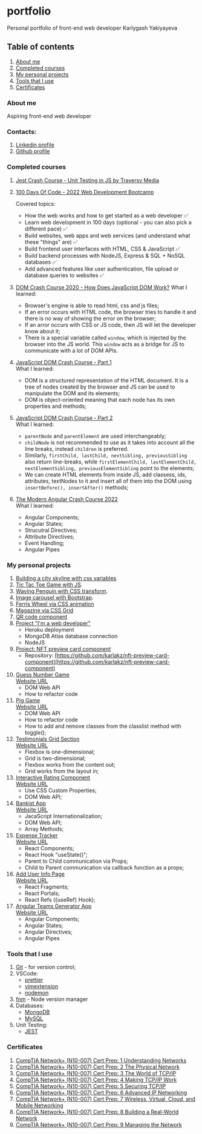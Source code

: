 # portfolio

Personal portfolio of front-end web developer Karlygash Yakiyayeva

## Table of contents

1. [About me](#about-me)
2. [Completed courses](#completed-courses)
3. [My personal projects](#my-personal-projects)
4. [Tools that I use](#tools-that-i-use)
5. [Certificates](#certificates)

### About me

Aspiring front-end web developer

### Contacts:

1. [Linkedin profile](https://www.linkedin.com/in/karlygash-yakiyayeva-452baa186/)
2. [Github profile](https://github.com/karlakz)

### Completed courses

1. [Jest Crash Course - Unit Testing in JS by Traversy Media](https://github.com/karlakz/youtube-jest-crash-course)
2. [100 Days Of Code - 2022 Web Development Bootcamp](https://www.udemy.com/certificate/UC-ae99f5d6-8a20-4f43-86ce-81495709f261/)

   Covered topics:

   - How the web works and how to get started as a web developer ✅
   - Learn web development in 100 days (optional - you can also pick a different pace) ✅
   - Build websites, web apps and web services (and understand what these "things" are) ✅
   - Build frontend user interfaces with HTML, CSS & JavaScript ✅
   - Build backend processes with NodeJS, Express & SQL + NoSQL databases ✅
   - Add advanced features like user authentication, file upload or database queries to websites ✅

3. [DOM Crash Course 2020 - How Does JavaScript DOM Work?](https://www.youtube.com/watch?v=_wvi4Srvggg&t=858s)
   What I learned:
   - Browser's engine is able to read html, css and js files;
   - If an error occurs with HTML code, the browser tries to handle it and there is no way of showing the error on the browser;
   - If an arror occurs with CSS or JS code, then JS will let the developer know about it;
   - There is a special variable called `window`, which is injected by the browser into the JS world. This `window` acts as a bridge for JS to communicate with a lot of DOM APIs.
4. [JavaScript DOM Crash Course - Part 1](https://www.youtube.com/watch?v=0ik6X4DJKCc)\
   What I learned:
   - DOM is a structured representation of the HTML document. It is a tree of nodes created by the browser and JS can be used to manipulate the DOM and its elements;
   - DOM is object-oriented meaning that each node has its own properties and methods;
5. [JavaScript DOM Crash Course - Part 2](https://www.youtube.com/watch?v=mPd2aJXCZ2g)\
   What I learned:
   - `parentNode` and `parentElement` are used interchangeably;
   - `childNode` is not recommended to use as it takes into account all the line breaks, instead `children` is preferred.
   - Similarly, `firstChild, lastChild, nextSibling, previousSibling` also return line-breaks, while `firstElementChild, lastElementChild, nextElementSibling, previousElementSibling` point to the elements;
   - We can create HTML elements from inside JS, add classess, ids, attributes, textNodes to it and insert all of them into the DOM using `insertBefore(), insertAfter()` methods;
6. [The Modern Angular Crash Course 2022](https://www.youtube.com/watch?v=WHv1YQUg6ow&t=5326s)\
   What I learned:
   - Angular Components;
   - Angular States;
   - Strucutral Directives;
   - Attribute Directives;
   - Event Handling;
   - Angular Pipes

### My personal projects

1. [Building a city skyline with css variables](https://quirky-ardinghelli-186038.netlify.app/).
2. [Tic Tac Toe Game with JS](https://tic-tac-toe-karlakz.netlify.app/).
3. [Waving Penguin with CSS transform](https://penguin-karlakz.netlify.app/).
4. [Image carousel with Bootstrap](https://img-carousel-karlakz.netlify.app/).
5. [Ferris Wheel via CSS animation](https://ferris-wheel-karlakz.netlify.app/)
6. [Magazine via CSS Grid](https://css-grid-magazine.netlify.app/)
7. [QR code component](https://github.com/karlakz/qr-code-component-main)
8. [Project "I'm a web developer"](https://shielded-stream-13770.herokuapp.com/)
   - Heroku deployment
   - MongoDB Atlas database connection
   - NodeJS
9. [Project: NFT preview card component](https://nft-preview-card-component-karlakz.netlify.app/)
   - Repository: [https://github.com/karlakz/nft-preview-card-component](https://github.com/karlakz/nft-preview-card-component)
10. [Guess Number Game](https://github.com/karlakz/guess-number-game)\
    [Website URL](https://guess-number-game-karlakz.netlify.app/)
    - DOM Web API
    - How to refactor code
11. [Pig Game](https://github.com/karlakz/pig-game)\
    [Website URL](https://pig-game-karlakz.netlify.app/)
    - DOM Web API
    - How to refactor code
    - How to add and remove classes from the classlist method with toggle();
12. [Testimonials Grid Section](https://github.com/karlakz/testimonials-grid-section)\
    [Website URL](https://testimonials-grid-section-karlakz.netlify.app/)
    - Flexbox is one-dimensional;
    - Grid is two-dimensional;
    - Flexbox works from the content out;
    - Grid works from the layout in;
13. [Interactive Rating Component](https://github.com/karlakz/interactive-rating-component-main)\
    [Website URL](https://interactive-rating-component-karlakz.netlify.app/)
    - Use CSS Custom Properties;
    - DOM Web API;
14. [Bankist App](https://github.com/karlakz/bankist-app)\
    [Website URL](https://bankist-app-karlakz.netlify.app/)
    - JacaScript Internationalization;
    - DOM Web API;
    - Array Methods;
15. [Expense Tracker](https://github.com/karlakz/react-expense-tracker.git)\
    [Website URL](https://react-expense-tracker-karlakz.netlify.app/)
    - React Components;
    - React Hook "useState()";
    - Parent to Child communication via Props;
    - Child to Parent communication via callback function as a props;
16. [Add User Info Page](https://github.com/karlakz/react-user-add-page)\
    [Website URL](https://add-user-page-karlakz.netlify.app/)
    - React Fragments;
    - React Portals;
    - React Refs ({useRef} Hook);
17. [Angular Teams Generator App](https://github.com/karlakz/angular-teamapp)\
    [Website URL](https://angular-teamapp-karlakz.netlify.app/)
    - Angular Components;
    - Angular States;
    - Angular Directives;
    - Angular Pipes

### Tools that I use

1. [Git](https://git-scm.com/) - for version control;
2. VSCode:
   - [prettier](https://marketplace.visualstudio.com/items?itemName=esbenp.prettier-vscode)
   - [vimextension](https://marketplace.visualstudio.com/items?itemName=vscodevim.vim)
   - [nodemon](https://www.npmjs.com/package/nodemon)
3. [fnm](https://github.com/Schniz/fnm) - Node version manager
4. Databases:
   - [MongoDB](https://www.mongodb.com/)
   - [MySQL](https://www.mysql.com/)
5. Unit Testing:
   - [JEST](https://jestjs.io/)

### Certificates

1. [CompTIA Network+ (N10-007) Cert Prep: 1 Understanding Networks](https://i.imgur.com/7wbwk9R.png)
2. [CompTIA Network+ (N10-007) Cert Prep: 2 The Physical Network](https://i.imgur.com/5xegIm6.png)
3. [CompTIA Network+ (N10-007) Cert Prep: 3 The World of TCP/IP](https://i.imgur.com/UWl9Hur.png)
4. [CompTIA Network+ (N10-007) Cert Prep: 4 Making TCP/IP Work](https://i.imgur.com/EdLcDYZ.png)
5. [CompTIA Network+ (N10-007) Cert Prep: 5 Securing TCP/IP](https://i.imgur.com/o9EQ7Wl.png)
6. [CompTIA Network+ (N10-007) Cert Prep: 6 Advanced IP Networking](https://i.imgur.com/Hlg93oW.png)
7. [CompTIA Network+ (N10-007) Cert Prep: 7 Wireless, Virtual, Cloud, and Mobile Networking](https://i.imgur.com/Kbfc5XA.png)
8. [CompTIA Network+ (N10-007) Cert Prep: 8 Building a Real-World Network](https://i.imgur.com/nBtBGSa.png)
9. [CompTIA Network+ (N10-007) Cert Prep: 9 Managing the Network](https://i.imgur.com/eXRxdPH.png)
